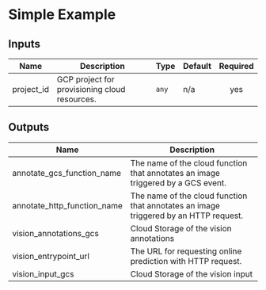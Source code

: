 # Simple Example

<!-- BEGINNING OF PRE-COMMIT-TERRAFORM DOCS HOOK -->
## Inputs

| Name | Description | Type | Default | Required |
|------|-------------|------|---------|:--------:|
| project\_id | GCP project for provisioning cloud resources. | `any` | n/a | yes |

## Outputs

| Name | Description |
|------|-------------|
| annotate\_gcs\_function\_name | The name of the cloud function that annotates an image triggered by a GCS event. |
| annotate\_http\_function\_name | The name of the cloud function that annotates an image triggered by an HTTP request. |
| vision\_annotations\_gcs | Cloud Storage of the vision annotations |
| vision\_entrypoint\_url | The URL for requesting online prediction with HTTP request. |
| vision\_input\_gcs | Cloud Storage of the vision input |

<!-- END OF PRE-COMMIT-TERRAFORM DOCS HOOK -->
